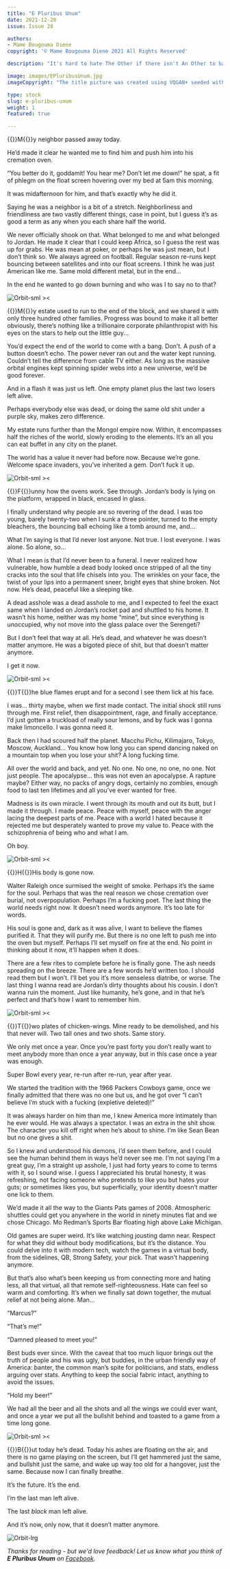 ```yaml
---
title: "E Pluribus Unum"
date: 2021-12-20
issue: Issue 28

authors:
- Mame Bougouma Diene
copyright: '© Mame Bougouma Diene 2021 All Rights Reserved'

description: "It's hard to hate The Other if there isn't An Other to hate. So, in a sense, when it comes to bigotry it always takes two to tango, even if only one participant is actually dancing to the music. Mame Bougouma Diene's elegiac short strongly suggests that this is going to be the case right up until the solo begins."

image: images/EPluribusUnum.jpg
imageCopyright: "The title picture was created using VQGAN+ seeded with a Creative Commons image by [Victor](https://www.pexels.com/photo/silhouette-of-man-448834/) and the prompt 'a silhouetted man in a space station'. A video of the VQGAN+ process can be seen [here](https://youtu.be/Xuft6nDVzcU)."

type: stock
slug: e-pluribus-unum
weight: 1
featured: true

---
```


{{<glyph>}}M{{</glyph>}}y neighbor passed away today.

He’d made it clear he wanted me to find him and push him into his cremation oven.

“You better do it, goddamit! You hear me? Don’t let me down!” he spat, a fit of phlegm on the float screen hovering over my bed at 5am this morning. 

It was midafternoon for him, and that’s exactly why he did it. 

Saying he was a neighbor is a bit of a stretch. Neighborliness and friendliness are two vastly different things, case in point, but I guess it’s as good a term as any when you each share half the world. 

We never officially shook on that. What belonged to me and what belonged to Jordan. He made it clear that I could keep Africa, so I guess the rest was up for grabs. He was mean at poker, or perhaps he was just mean, but I don’t think so. We always agreed on football. Regular season re-runs kept bouncing between satellites and into our float screens. I think he was just American like me. Same mold different metal, but in the end…

In the end he wanted to go down burning and who was I to say no to that? 

![Orbit-sml ><](images/Orbit.svg)

{{<glyph>}}M{{</glyph>}}y estate used to run to the end of the block, and we shared it with only three hundred other families. Progress was bound to make it all better obviously, there’s nothing like a trillionaire corporate philanthropist with his eyes on the stars to help out the little guy...

You’d expect the end of the world to come with a bang. Don’t. A push of a button doesn’t echo. The power never ran out and the water kept running. Couldn’t tell the difference from cable TV either. As long as the massive orbital engines kept spinning spider webs into a new universe, we’d be good forever.

And in a flash it was just us left. One empty planet plus the last two losers left alive.

Perhaps everybody else was dead, or doing the same old shit under a purple sky, makes zero difference.

My estate runs further than the Mongol empire now. Within, it encompasses half the riches of the world, slowly eroding to the elements. It’s an all you can eat buffet in any city on the planet.

The world has a value it never had before now. Because we’re gone. Welcome space invaders, you’ve inherited a gem. Don’t fuck it up. 

![Orbit-sml ><](images/Orbit.svg)

{{<glyph>}}F{{</glyph>}}unny how the ovens work. See through. Jordan’s body is lying on the platform, wrapped in black, encased in glass.

I finally understand why people are so revering of the dead. I was too young, barely twenty-two when I sunk a three pointer, turned to the empty bleachers, the bouncing ball echoing like a tomb around me, and…

What I’m saying is that I’d never lost anyone. Not true. I lost everyone. I was alone. So alone, so… 

What I mean is that I’d never been to a funeral. I never realized how vulnerable, how humble a dead body looked once stripped of all the tiny cracks into the soul that life chisels into you. The wrinkles on your face, the twist of your lips into a permanent sneer, bright eyes that shine broken. Not now. He’s dead, peaceful like a sleeping tike.

A dead asshole was a dead asshole to me, and I expected to feel the exact same when I landed on Jordan’s rocket pad and shuttled to his home. It wasn’t his home, neither was my home “mine”, but since everything is unoccupied, why not move into the glass palace over the Serengeti? 

But I don’t feel that way at all. He’s dead, and whatever he was doesn’t matter anymore. He was a bigoted piece of shit, but that doesn’t matter anymore. 

I get it now. 

![Orbit-sml ><](images/Orbit.svg)

{{<glyph>}}T{{</glyph>}}he blue flames erupt and for a second I see them lick at his face. 

I was… thirty maybe, when we first made contact. The initial shock still runs through me. First relief, then disappointment, rage, and finally acceptance. I’d just gotten a truckload of really sour lemons, and by fuck was I gonna make limoncello. I was gonna need it.

Back then I had scoured half the planet. Macchu Pichu, Kilimajaro, Tokyo, Moscow, Auckland… You know how long you can spend dancing naked on a mountain top when you lose your shit? A long fucking time. 

All over the world and back, and yet. No one. No one, no one, no one. Not just people. The apocalypse… this was not even an apocalypse. A rapture maybe? Either way, no packs of angry dogs, certainly no zombies, enough food to last ten lifetimes and all you’ve ever wanted for free. 

Madness is its own miracle. I went through its mouth and out its butt, but I made it through. I made peace. Peace with myself, peace with the anger lacing the deepest parts of me. Peace with a world I hated because it rejected me but desperately wanted to prove my value to. Peace with the schizophrenia of being who and what I am.

Oh boy. 

![Orbit-sml ><](images/Orbit.svg)

{{<glyph>}}H{{</glyph>}}His body is gone now. 

Walter Raleigh once surmised the weight of smoke. Perhaps it’s the same for the soul. Perhaps that was the real reason we chose cremation over burial, not overpopulation. Perhaps I’m a fucking poet. The last thing the world needs right now. It doesn’t need words anymore. It’s too late for words.

His soul is gone and, dark as it was alive, I want to believe the flames purified it. That they will purify me. But there is no one left to push me into the oven but myself. Perhaps I’ll set myself on fire at the end. No point in thinking about it now, it’ll happen when it does.

There are a few rites to complete before he is finally gone. The ash needs spreading on the breeze. There are a few words he’d written too. I should read them but I won’t. I’ll bet you it’s more senseless diatribe, or worse. The last thing I wanna read are Jordan’s dirty thoughts about his cousin. I don’t wanna ruin the moment. Just like humanity, he’s gone, and in that he’s perfect and that’s how I want to remember him.  

![Orbit-sml ><](images/Orbit.svg)

{{<glyph>}}T{{</glyph>}}wo plates of chicken-wings. Mine ready to be demolished, and his that never will. Two tall ones and two shots. Same story.

We only met once a year. Once you’re past forty you don’t really want to meet anybody more than once a year anyway, but in this case once a year was enough. 

Super Bowl every year, re-run after re-run, year after year.

We started the tradition with the 1966 Packers Cowboys game, once we finally admitted that there was no one but us, and he got over “I can’t believe I’m stuck with a fucking (expletive deleted)!”

It was always harder on him than me, I knew America more intimately than he ever would. He was always a spectator. I was an extra in the shit show. The character you kill off right when he’s about to shine. I’m like Sean Bean but no one gives a shit. 

So I knew and understood his demons, I’d seen them before, and I could see the human behind them in ways he’d never see me. I’m not saying I’m a great guy, I’m a straight up asshole, I just had forty years to come to terms with it, so I sound wise. I guess I appreciated his brutal honesty, it was refreshing, not facing someone who pretends to like you but hates your guts; or sometimes likes you, but superficially, your identity doesn’t matter one lick to them. 

We’d made it all the way to the Giants Pats games of 2008. Atmospheric shuttles could get you anywhere in the world in ninety minutes flat and we chose Chicago. Mo Redman’s Sports Bar floating high above Lake Michigan. 

Old games are super weird. It’s like watching jousting damn near. Respect for what they did without body modifications, but it’s the distance. You could delve into it with modern tech, watch the games in a virtual body, from the sidelines, QB, Strong Safety, your pick. That wasn’t happening anymore. 

But that’s also what’s been keeping us from connecting more and hating less, all that virtual, all that remote self-righteousness. Hate can feel so warm and comforting. It’s when we finally sat down together, the mutual relief at not being alone. Man…

“Marcus?”

“That’s me!”

“Damned pleased to meet you!”

Best buds ever since. With the caveat that too much liquor brings out the truth of people and his was ugly, but buddies, in the urban friendly way of America: banter, the common man’s spite for politicians, and stats, endless arguing over stats. Anything to keep the social fabric intact, anything to avoid the issues.

“Hold my beer!”

We had all the beer and all the shots and all the wings we could ever want, and once a year we put all the bullshit behind and toasted to a game from a time long gone. 

![Orbit-sml ><](images/Orbit.svg)

{{<glyph>}}B{{</glyph>}}ut today he’s dead. Today his ashes are floating on the air, and there is no game playing on the screen, but I’ll get hammered just the same, and bullshit just the same, and wake up way too old for a hangover, just the same. Because now I can finally breathe.

It’s the future. It’s the end.

I’m the last man left alive.

The last *black* man left alive.

And it’s now, only now, that it doesn’t matter anymore.

![Orbit-lrg](images/Orbit.svg)

*Thanks for reading - but we'd love feedback! Let us know what you think of **E Pluribus Unum** on [Facebook](https://www.facebook.com/MythaxisMagazine/posts/390791386175193).*
